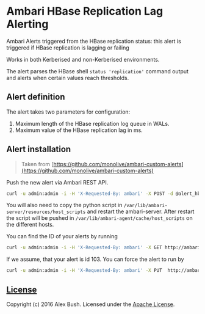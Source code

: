 # Ambari HBase Replication Lag Alerting

Ambari Alerts triggered from the HBase replication status: this alert is triggered if HBase replication is lagging or failing

Works in both Kerberised and non-Kerberised environments.

The alert parses the HBase shell `status 'replication'` command output and alerts when certain values reach thresholds.

## Alert definition

The alert takes two parameters for configuration:

1. Maximum length of the HBase replication log queue in WALs.
2. Maximum value of the HBase replication lag in ms.

## Alert installation

> Taken from [https://github.com/monolive/ambari-custom-alerts](https://github.com/monolive/ambari-custom-alerts)

Push the new alert via Ambari REST API.

```sh
curl -u admin:admin -i -H 'X-Requested-By: ambari' -X POST -d @alert_hbase_replication.json http://ambari.cloudapp.net:8080/api/v1/clusters/hdptest/alert_definitions
```
You will also need to copy the python script in `/var/lib/ambari-server/resources/host_scripts` and restart the ambari-server. After restart the script will be pushed in `/var/lib/ambari-agent/cache/host_scripts` on the different hosts.

You can find the ID of your alerts by running
```sh
curl -u admin:admin -i -H 'X-Requested-By: ambari' -X GET http://ambari.cloudapp.net:8080/api/v1/clusters/hdptest/alert_definitions
```

If we assume, that your alert is id 103. You can force the alert to run by
```sh
curl -u admin:admin -i -H 'X-Requested-By: ambari' -X PUT  http://ambari.cloudapp.net:8080/api/v1/clusters/hdptest/alert_definitions/103?run_now=true
```

## [License](LICENSE)

Copyright (c) 2016 Alex Bush.
Licensed under the [Apache License](LICENSE).
